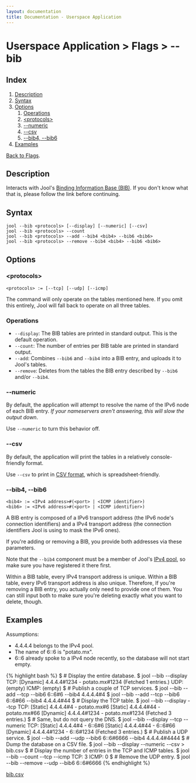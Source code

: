 ```yaml
---
layout: documentation
title: Documentation - Userspace Application
---
```


# Userspace Application > Flags > \--bib

## Index

1. [Description](#description)
2. [Syntax](#syntax)
3. [Options](#options)
   1. [Operations](#operations)
   2. [&lt;protocols&gt;](#ltprotocolsgt)
   3. [\--numeric](#numeric)
   4. [\--csv](#csv)
   5. [\--bib4, \--bib6](#bib4---bib6)
4. [Examples](#examples)

[Back to Flags](usr-flags.html).

## Description

Interacts with Jool's [Binding Information Base (BIB)](misc-bib.html). If you don't know what that is, please follow the link before continuing.

## Syntax

	jool --bib <protocols> [--display] [--numeric] [--csv]
	jool --bib <protocols> --count
	jool --bib <protocols> --add --bib4 <bib4> --bib6 <bib6>
	jool --bib <protocols> --remove --bib4 <bib4> --bib6 <bib6>

## Options

### &lt;protocols&gt;

	<protocols> := [--tcp] [--udp] [--icmp]

The command will only operate on the tables mentioned here. If you omit this entirely, Jool will fall back to operate on all three tables.

### Operations

* `--display`: The BIB tables are printed in standard output. This is the default operation.
* `--count`: The number of entries per BIB table are printed in standard output.
* `--add`: Combines `--bib6` and `--bib4` into a BIB entry, and uploads it to Jool's tables.
* `--remove`: Deletes from the tables the BIB entry described by `--bib6` and/or `--bib4`.

### \--numeric

By default, the application will attempt to resolve the name of the IPv6 node of each BIB entry. _If your nameservers aren't answering, this will slow the output down_.

Use `--numeric` to turn this behavior off.

### \--csv

By default, the application will print the tables in a relatively console-friendly format.

Use `--csv` to print in <a href="http://en.wikipedia.org/wiki/Comma-separated_values" target="_blank">CSV format</a>, which is spreadsheet-friendly.

### \--bib4, \--bib6

	<bib4> := <IPv4 address>#(<port> | <ICMP identifier>)
	<bib6> := <IPv6 address>#(<port> | <ICMP identifier>)

A BIB entry is composed of a IPv6 transport address (the IPv6 node's connection identifiers) and a IPv4 transport address (the connection identifiers Jool is using to mask the IPv6 ones).

If you're adding or removing a BIB, you provide both addresses via these parameters.

Note that the `--bib4` component must be a member of Jool's [IPv4 pool](usr-flags-pool4.html), so make sure you have registered it there first.

Within a BIB table, every IPv4 transport address is unique. Within a BIB table, every IPv6 transport address is also unique. Therefore, If you're removing a BIB entry, you actually only need to provide one of them. You can still input both to make sure you're deleting exactly what you want to delete, though.

## Examples

Assumptions:

* 4.4.4.4 belongs to the IPv4 pool.
* The name of 6::6 is "potato.mx".
* 6::6 already spoke to a IPv4 node recently, so the database will not start empty.

{% highlight bash %}
$ # Display the entire database.
$ jool --bib --display
TCP:
[Dynamic] 4.4.4.4#1234 - potato.mx#1234
  (Fetched 1 entries.)
UDP:
  (empty)
ICMP:
  (empty)
$ # Publish a couple of TCP services.
$ jool --bib --add --tcp --bib6 6::6#6 --bib4 4.4.4.4#4
$ jool --bib --add --tcp --bib6 6::6#66 --bib4 4.4.4.4#44
$ # Display the TCP table.
$ jool --bib --display --tcp
TCP:
[Static] 4.4.4.4#4 - potato.mx#6
[Static] 4.4.4.4#44 - potato.mx#66
[Dynamic] 4.4.4.4#1234 - potato.mx#1234
  (Fetched 3 entries.)
$ # Same, but do not query the DNS.
$ jool --bib --display --tcp --numeric
TCP:
[Static] 4.4.4.4#4 - 6::6#6
[Static] 4.4.4.4#44 - 6::6#66
[Dynamic] 4.4.4.4#1234 - 6::6#1234
  (Fetched 3 entries.)
$ # Publish a UDP service.
$ jool --bib --add --udp --bib6 6::6#6666 --bib4 4.4.4.4#4444
$ # Dump the database on a CSV file.
$ jool --bib --display --numeric --csv > bib.csv
$ # Display the number of entries in the TCP and ICMP tables.
$ jool --bib --count --tcp --icmp
TCP: 3
ICMP: 0
$ # Remove the UDP entry.
$ jool --bib --remove --udp --bib6 6::6#6666
{% endhighlight %}

[bib.csv](obj/bib.csv)

